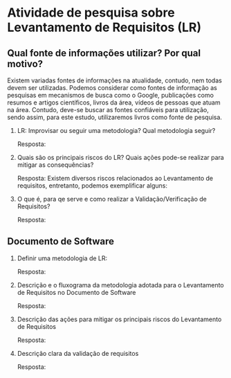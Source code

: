 <h1>Atividade de pesquisa sobre Levantamento de Requisitos (LR)</h1>

<h2>Qual fonte de informações utilizar? Por qual motivo?</h2>
<p>Existem variadas fontes de informações na atualidade, contudo, nem todas devem ser utilizadas. Podemos considerar como fontes de informação as pesquisas em mecanismos de busca como o Google, publicações como resumos e artigos científicos, livros da área, vídeos de pessoas que atuam na área. Contudo, deve-se buscar as fontes confiáveis para utilização, sendo assim, para este estudo, utilizaremos livros como fonte de pesquisa.<br></p>
<ol>
  <li>LR: Improvisar ou seguir uma metodologia? Qual metodologia seguir?</li>
  <p>Resposta: <br></p>
  <li>Quais são os principais riscos do LR? Quais ações pode-se realizar para mitigar as consequências?</li>
  <p>Resposta: Existem diversos riscos relacionados ao Levantamento de requisitos, entretanto, podemos exemplificar alguns: <br>
   
  <li>O que é, para qe serve e como realizar a Validação/Verificação de Requisitos?</li>
  <p>Resposta: <br></p>
</ol>

<h2>Documento de Software</h2>
<ol>
  <li>Definir uma metodologia de LR:</li>
  <p>Resposta: </p>
  <li>Descrição e o fluxograma da metodologia adotada para o Levantamento de Requisitos no Documento de Software</li>
  <p>Resposta: </p>
  <li>Descrição das ações para mitigar os principais riscos do Levantamento de Requisitos</li>
  <p>Resposta: </p>
  <li>Descrição clara da validação de requisitos</li>
  <p>Resposta: </p>
</ol>
